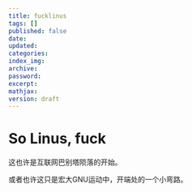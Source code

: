 ```yaml
---
title: fucklinus
tags: []
published: false
date:
updated:
categories:
index_img:
archive:
password:
excerpt:
mathjax:
version: draft
---
```

# So Linus, fuck 
这也许是互联网巴别塔陨落的开始。

或者也许这只是宏大GNU运动中，开端处的一个小弯路。
